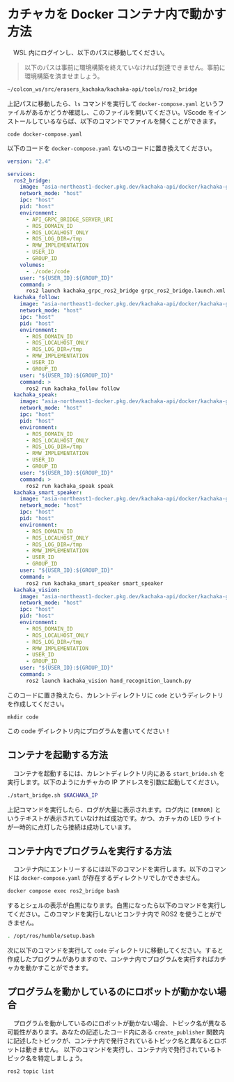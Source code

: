 # カチャカを Docker コンテナ内で動かす方法
　WSL 内にログインし、以下のパスに移動してください。

> 以下のパスは事前に環境構築を終えていなければ到達できません。事前に環境構築を済ませましょう。

```bash
~/colcon_ws/src/erasers_kachaka/kachaka-api/tools/ros2_bridge
```
上記パスに移動したら、`ls` コマンドを実行して `docker-compose.yaml` というファイルがあるかどうか確認し、このファイルを開いてください。VScode をインストールしているならば、以下のコマンドでファイルを開くことができます。
```
code docker-compose.yaml
```
以下のコードを `docker-compose.yaml` ないのコードに置き換えてください。
```yaml
version: "2.4"

services:
  ros2_bridge:
    image: "asia-northeast1-docker.pkg.dev/kachaka-api/docker/kachaka-grpc-ros2-bridge:${TAG}"
    network_mode: "host"
    ipc: "host"
    pid: "host"
    environment:
      - API_GRPC_BRIDGE_SERVER_URI
      - ROS_DOMAIN_ID
      - ROS_LOCALHOST_ONLY
      - ROS_LOG_DIR=/tmp
      - RMW_IMPLEMENTATION
      - USER_ID
      - GROUP_ID
    volumes:
      - ./code:/code
    user: "${USER_ID}:${GROUP_ID}"
    command: >
      ros2 launch kachaka_grpc_ros2_bridge grpc_ros2_bridge.launch.xml server_uri:=${API_GRPC_BRIDGE_SERVER_URI}
  kachaka_follow:
    image: "asia-northeast1-docker.pkg.dev/kachaka-api/docker/kachaka-grpc-ros2-bridge:${TAG}"
    network_mode: "host"
    ipc: "host"
    pid: "host"
    environment:
      - ROS_DOMAIN_ID
      - ROS_LOCALHOST_ONLY
      - ROS_LOG_DIR=/tmp
      - RMW_IMPLEMENTATION
      - USER_ID
      - GROUP_ID
    user: "${USER_ID}:${GROUP_ID}"
    command: >
      ros2 run kachaka_follow follow
  kachaka_speak:
    image: "asia-northeast1-docker.pkg.dev/kachaka-api/docker/kachaka-grpc-ros2-bridge:${TAG}"
    network_mode: "host"
    ipc: "host"
    pid: "host"
    environment:
      - ROS_DOMAIN_ID
      - ROS_LOCALHOST_ONLY
      - ROS_LOG_DIR=/tmp
      - RMW_IMPLEMENTATION
      - USER_ID
      - GROUP_ID
    user: "${USER_ID}:${GROUP_ID}"
    command: >
      ros2 run kachaka_speak speak
  kachaka_smart_speaker:
    image: "asia-northeast1-docker.pkg.dev/kachaka-api/docker/kachaka-grpc-ros2-bridge:${TAG}"
    network_mode: "host"
    ipc: "host"
    pid: "host"
    environment:
      - ROS_DOMAIN_ID
      - ROS_LOCALHOST_ONLY
      - ROS_LOG_DIR=/tmp
      - RMW_IMPLEMENTATION
      - USER_ID
      - GROUP_ID
    user: "${USER_ID}:${GROUP_ID}"
    command: >
      ros2 run kachaka_smart_speaker smart_speaker
  kachaka_vision:
    image: "asia-northeast1-docker.pkg.dev/kachaka-api/docker/kachaka-grpc-ros2-bridge:${TAG}"
    network_mode: "host"
    ipc: "host"
    pid: "host"
    environment:
      - ROS_DOMAIN_ID
      - ROS_LOCALHOST_ONLY
      - ROS_LOG_DIR=/tmp
      - RMW_IMPLEMENTATION
      - USER_ID
      - GROUP_ID
    user: "${USER_ID}:${GROUP_ID}"
    command: >
      ros2 launch kachaka_vision hand_recognition_launch.py
```
このコードに置き換えたら、カレントディレクトリに `code` というディレクトリを作成してください。
```
mkdir code
```
この code デイレクトリ内にプログラムを書いてください！

## コンテナを起動する方法
　コンテナを起動するには、カレントディレクトリ内にある `start_bride.sh` を実行します。以下のようにカチャカの IP アドレスを引数に起動してください。
```bash
./start_bridge.sh $KACHAKA_IP
```
上記コマンドを実行したら、ログが大量に表示されます。ログ内に `[ERROR]` というテキストが表示されていなければ成功です。かつ、カチャカの LED ライトが一時的に点灯したら接続は成功しています。

## コンテナ内でプログラムを実行する方法
　コンテナ内にエントリーするには以下のコマンドを実行します。以下のコマンドは `docker-compose.yaml` が存在するディレクトリでしかできません。
```bash
docker compose exec ros2_bridge bash
```
するとシェルの表示が白黒になります。白黒になったら以下のコマンドを実行してください。このコマンドを実行しないとコンテナ内で ROS2 を使うことができません。
```bash
. /opt/ros/humble/setup.bash
```
次に以下のコマンドを実行して `code` ディレクトリに移動してください。すると作成したプログラムがありますので、コンテナ内でプログラムを実行すればカチャカを動かすことができます。

## プログラムを動かしているのにロボットが動かない場合
　プログラムを動かしているのにロボットが動かない場合、トピック名が異なる可能性があります。あなたの記述したコード内にある `create_publisher` 関数内に記述したトピックが、コンテナ内で発行されているトピック名と異なるとロボットは動きません。
以下のコマンドを実行し、コンテナ内で発行されているトピック名を特定しましょう。
```
ros2 topic list
```
